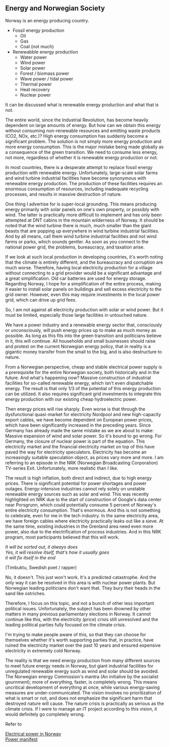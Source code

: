 ## Energy and Norwegian Society

Norway is an energy producing country.
- Fossil energy production
  - Oil
  - Gas
  - Coal (not much)
- Renewabble energy production
  - Water power
  - Wind power
  - Solar power
  - Forest / biomass power
  - Wave power / tidal power
  - Thermal power
  - Heat recovery
  - Nuclear power

It can be discussed what is renewable energy production and what that is not.  

The entire world, since the Industrial Revolution, has become heavily dependent on large amounts of energy.
But how can we obtain this energy without consuming non-renewable resources and emitting waste products
(CO2, NOx, etc.)? High energy consumption has suddenly become a significant problem.
The solution is not simply more energy production and more energy consumption. 
This is the major mistake being made globally as a consequence of the green transition.
We need to consume less energy, not more, regardless of whether it is renewable energy production or not.  

In most countries, there is a desperate attempt to replace fossil energy production with renewable energy.
Unfortunately, large-scale solar farms and wind turbine industrial facilities have become synonymous with renewable energy production.
The production of these facilities requires an enormous consumption of resources, 
including inadequate recycling processes, and results in massive destruction of nature. 

One thing I advertise for is super-local grounding. 
This means producing energy primarily with solar panels on one's own property, or possibly with wind.
The latter is practically more difficult to implement and has only been attempted at DNT cabins in the mountain wilderness of Norway.
It should be noted that the wind turbine there is much, 
much smaller than the giant beasts that are popping up everywhere in wind turbine industrial facilities.
And by all means, call them wind turbine industrial facilities and not wind farms or parks, which sounds gentler. 
As soon as you connect to the national power grid, the problems, bureaucracy, and taxation arise.  

If we look at such local production in developing countries, it's worth noting that the climate is entirely different, 
and the bureaucracy and corruption are much worse. 
Therefore, having local electricity production for a village without connecting to a grid provider
would be a significant advantage and a great simplification. 
Old car batteries are used for energy storage. 
Regarding  Norway, I hope for a simplification of the entire process, 
making it easier to install solar panels on buildings and sell excess electricity to the grid owner. 
However, even this may require investments in the local power grid, which can drive up grid fees.

So, I am not against all electricity production with solar or wind power. 
But it must be limited, especially those large facilities in untouched nature.  

We have a power industry and a renewable energy sector that, consciously or unconsciously,
will push energy prices up to make as much money as possible. 
As long as this fits into the green transition and politicians believe in it, this will continue.
All households and small businesses should raise and protest on the current Norwegian energy policy,
that in reality is a gigantic money transfer from the small to the big, and is also destructure to nature.

From a Norwegian perspective, cheap and stable electrical power supply is a prerequisite for the entire Norwegian society,
both historically and in the future. And what's happening now? 
Massive construction of industrial facilities for so-called renewable energy, which isn't even dispatchable energy.
The result is that only 1/3 of the potential of this energy production can be utilized.
It also requires significant grid investments to integrate this energy production with our existing cheap hydroelectric power.

Then energy prices will rise sharply. Even worse is that through the dysfunctional quasi-market for electricity Nordpool
and new high-capacity export cables, we have become dependent on European power prices, which have been significantly
increased in the preceding years. Since Germany has already made the same mistake as we are about to make: 
Massive expansion of wind and solar power. So it's bound to go wrong. For Germany, the closure of nuclear power is part of the equation. 
This electricity market and the financial electricity market on top of this have paved the way for electricity speculators. 
Electricity has become an increasingly suitable speculation object, as prices vary more and more.
I am referring to an episode in the NRK (Norwegian Broadcasting Corporation) TV-series Exit.
Unfortunately, more realistic than I like.  

The result is high inflation, both direct and indirect, due to high energy prices.
There is significant potential for power shortages and power outages.
Energy-intensive industries cannot rely solely on unstable renewable energy sources such as solar and wind. 
This was recently highlighted on NRK due to the start of construction of Google's data center near Porsgrunn,
which could potentially consume 5 percent of Norway's entire electricity consumption. That's enormous.
And this is not something to celebrate, even for me in the tech industry. 
In the same electricity area, we have foreign cables where electricity practically leaks out like a sieve. 
At the same time, existing industries in the Grenland area need even more power, 
also due to the electrification of process industries. 
And in this NRK program, most participants believed that this will work.  

*It will be sorted out, it always does*  
*Yes, it will resolve itself, that's how it usually goes*  
*it will fix itself in the end*  

(Timbuktu, Swedish poet / rapper)  

No, it doesn't. This just won't work. It's a predicted  catastrophe.
And the only way it can be resolved in this area is with nuclear power plants.
But Norwegian leading politicians don't want that. They bury their heads in the sand like ostriches.

Therefore, I focus on this topic, and not a bunch of other less important political issues. 
Unfortunately, the subject has been drowned by other matters in many previous parliamentary elections in Norway. 
It cannot continue like this, with the electricity (price) crisis still unresolved and the leading political parties
fully focused on the climate crisis.  


I'm trying to make people aware of this, so that they can choose for themselves whether it's worth supporting parties that,
in practice, have ruined the electricity market over the past 10 years and ensured expensive electricity in extremely cold Norway.

The reality is that we need energy production from many different sources to meet future energy needs in Norway, 
but giant industrial facilities for unregulated renewable energy such as wind and solar should be avoided. 
The Norwegian energy Commission's mantra (An initialive by the socialist gournment); more of everything, faster,
is completely wrong. 
This means uncritical development of everything at once, 
while various energy-saving measures are under-communicated. 
The vision involves no prioritization of what is smart or not, 
and does not emphasize the significant harm that destroyed nature will cause. 
The nature crisis is practically as serious as the climate crisis. 
If I were to manage an IT project according to this vision, it would definitely go completely wrong.  

Refer to
 
[Electrical power in Norway](../elpower_en.md)  
[Power manifest](../manifest_en.md)

